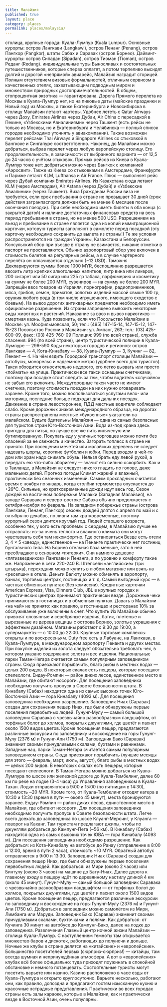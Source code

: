 ```yaml
---
title: Малайзия
published: true
layout: place
category: places
permalink: places/malaysia/
---
```


столица, крупные города:
Куала-Лумпур (Kuala Lumpur). Основные курорты: остров Лангкави (Langkawi), остров Пенанг (Penang), остров Пангкор (Pangkor), штаты Сабах и Саравак (остров Борнео). Дайвинг-курорты: остров Сипадан (Sipadan), остров Тиоман (Tioman), остров Реданг (Redang).
 индивидуальные туры
Выносливых и состоятельных путешественников, которые сперва оплатят, а потом терпеливо высидят долгий и дорогой «непрямой» авиарейс, Малайзия наградит сторицей. Полным отсутствием визовых формальностей, отличным сервисом в качественных отелях, захватывающим подводным миром и множеством природных достопримечательностей. В общем, стопроцентная экзотика — гарантирована.
Дорога
Прямого перелета из Москвы в Куала-Лумпур нет, но на пиковые даты (майские праздники и Новый год) из Москвы, а также Екатеринбурга и Новосибирска в столицу Малайзии летают чартеры. Удобнее лететь с Qatar Airways через Доху, Emirates Airlines через Дубаи, Air China с пересадкой в Пекине, «Узбекскими Авиалиниями» через Ташкент (есть рейсы не только из Москвы, но и Екатеринбурга и Челябинска — полный список городов необходимо уточнять у авиакомпании).
Также возможен перелет рейсами Thai Airways и Singapore Airlines со стыковкой в Бангкоке и Сингапуре соответственно. Наконец, до Малайзии можно добраться, выбрав перелет через любую европейскую столицу. Его продолжительность, в зависимости от выбранного варианта — от 12,5 до 24 часов с учётом стыковок.
Прямых рейсов из Киева в Куала-Лумпур тоже нет: добраться можно через Бангкок с компанией «Аэросвит». Также из Киева со стыковками в Амстердаме, Франкфурте и Париже летают KLM, Lufthansa и Air France. Плюс — выполняет рейс через Дубай компания Emirates Airlines.
Из Казахстана сюда летают KLM (через Амстердам), Air Astana (через Дубай) и «Узбекские Авиалинии» (через Ташкент).
Виза
Гражданам России виза не требуется, если срок пребывания в стране не превышает 30 дней (срок действия загранпаспорта должен быть не менее 6 месяцев после окончания поездки). При себе необходимо иметь билеты в оба конца (с закрытой датой) и наличие достаточных финансовых средств на весь период пребывания в стране, но не менее 500 USD. Разрешением на въезд и пребывание в стране является одна из копий иммиграционной карточки, которую туристы заполняют в самолете перед посадкой (эту карточку необходимо сохранить до вылета из страны!)
Те же условия распространяются на граждан Украины, Казахстана и Белоруссии.
Консульский сбор при въезде в страну не взимается, никакие отметки в паспорт не проставляются. Обычно аэропортовый сбор уже включен в стоимость билетов на регулярные рейсы, а в случае чартерного перелёта он оплачивается отдельно (~12 USD).
Таможня
Декларируются суммы более 1000 MYR, беспошлинно разрешается ввозить литр крепких алкогольных напитков, литр вина или ликеров, 200 сигарет или 50 сигар или 225 гр табака, парфюмерию и косметику на сумму не более 200 MYR, сувениров — на сумму не более 200 MYR. Запрещён ввоз товаров из Израиля, порнографии, радиоприемников, мяса, грибов, семян, приматов, золотых изделий массой свыше 100 гр, оружия любого рода (в том числе игрушечного, имеющего сходство с боевым). На вывоз дорогих антикварных предметов необходимо иметь официальное разрешение. Из страны запрещено вывозить некоторые виды животных и растений. Наказание за ввоз и вывоз наркотиков — смертная казнь.
Куда позвонить, если что
Посольство Малайзии в Москве: ул. Мосфильмовская, 50; тел.: (495) 147-15-14, 147-15-12, 147-15-23
Посольство России в Малайзии: ул. Ампанг, 263; тел.: (03) 425-600-09, факс: (03) 425-760-09
Полиция: 999 (по всей стране), служба спасения: 994 (по всей стране), центр туристической полиции в Куала-Лумпуре — 296-590
Коды некоторых городов и регионов: остров Лангкави — 4, Кота-Кинабалу — 88, Куала-Лумпур — 3, Кучинг — 82, Пенанг — 4.
На чём ездить
Городской транспорт столицы Малайзии — автобусы, монорельс и надземное метро (удобнее всего для туристов). Такси обходится относительно недорого, его легко вызвать или просто «поймать» на улице. Практически все такси оснащены счетчиками, поэтому при посадке стоит следить за тем, чтобы водитель «случайно» не забыл его включить. Междугородные такси часто не имеют счетчика, поэтому стоимость поездки на них нужно оговаривать заранее.
Кроме того, можно воспользоваться услугами вело- или моторикш, последние больше подходят для дальних поездок.
Движение в стране левостороннее, ПДД местные водители соблюдают слабо. Кроме дорожных знаков международного образца, на дорогах страны распространены местные «буквенные» указатели на малайском.
Будьте бдительны
Малайзия — одна из самых безопасных для туристов стран Юго-Восточной Азии. Вода из-под крана здесь пригодна для питья, но лучше все же пить кипяченую или бутилированную. Покупать еду у уличных торговцев можно почти без опасений за ее свежесть и качество.
Загорать топлесс в стране не принято. При посещении мечетей или малайских деревень не следует надевать шорты, короткие футболки и юбки. Перед входом в чей-то дом или храм надо снимать обувь. Нельзя брать еду левой рукой, а передать ею что-либо аборигену — значит его сильно оскорбить. Как и в Таиланде, в Малайзии не следует никого гладить по голове, даже маленьких детей.
Прогноз погоды
Климат жаркий и влажный, практически без сезонных изменений. Самым прохладным считается время с ноября по январь, когда столбик термометра опускается до +26°C. Сильные, но кратковременные дожди идут весь год. Сезон дождей на восточном побережье Малакки (Западная Малайзия), на западе Саравака и северо-востоке Сабаха обычно продолжается с октября-ноября по февраль. На западном побережье страны (острова Лангкави, Пенанг, Пангкор) сезоны дождей длятся с апреля по май и с октября по декабрь, но ливни там кратковременные, поэтому курортный сезон длится круглый год.
Людей старшего возраста, особенно тех, у кого есть проблемы с сердцем, в Малайзию лучше не отправлять: из-за очень теплого и влажного климата они могут чувствовать себя там некомфортно.
Где остановиться
Везде есть отели 3, 4 × 5 «звезд», единственное — на Пенанге практически нет гостиниц бунгального типа. На Борнео отельная база меньше, зато в ней преобладают в основном «пятерки». Они намного дешевле «пятизвездников» Лангкави и Пенанга, а по уровню и комфорту такие же.
Напряжение в сети 220-240 В. Штепсели «английские» (три штырька), переходник можно купить в любом магазине или взять на «ресепшн» в отеле.
Деньги
Валюту можно обменять в аэропорту, банках, торговых центрах, гостиницах и т. д. Самый выгодный курс — в частных обменных пунктах (без комиссии). Кредитные карточки American Express, Visa, Dinners Club, JBL в крупных городах и туристических центрах принимают практически везде. Дорожные чеки принимаются в гостиницах и в обменных пунктах.
Давать в Малайзии «на чай» не принято: как правило, в гостиницах и ресторанах 10% за обслуживание уже включены в счет.
Что купить
Из Малайзии обычно привозят оловянные и серебряные изделия, батик, плетеные и вырезанные из дерева вещицы с острова Борнео, золотые украшения с эффектным дизайном.
Магазины работают с 9:30 до 19:00, а супермаркеты — с 10:00 до 22:00. Крупные торговые комплексы открыты и по воскресеньям. Duty free есть в Лабуане, на Лангкави, в Куала-Лумпуре, в международном аэропорту Пенанга и других местах.
При покупке изделий из золота следует обязательно требовать чек, в котором указано содержание золота и вес изделия.
Национальные парки
Таман-Негара считается самым популярным заповедником страны. Сюда приезжают порыбачить, благо рыбы в местных водах — целых 200 видов. В некоторых скалах есть пещеры, которые посещают спелеологи. Ендау-Ромпин — район диких лесов, единственное место в Малайзии, где обитают носороги. Для посещения заповедника необходимо получить пропуск в Совете безопасности штата. В Кинабалу (Сабах) находится одна из самых высоких точек Юго-Восточной Азии — гора Кинабалу (4093 м). Для посещения заповедника необходимо разрешение. Заповедник Ниах (Саравак) создан для сохранения пещер Ниах, где были обнаружены первые поселения первобытных людей. Гунунг-Мулу — самый большой заповедник Саравака с чрезвычайно разнообразным ландшафтом, от торфяных болот до холмов, покрытых джунглями, где цветёт и пахнет около 1500 видов цветов. Кроме посещения пещер, предлагаются различные экскурсии по заповеднику и восхождение на горы Гунунг-Мулу (2376 м) и Гунунг-Апи (1750 м). Заповедник Бако (Саравак) знаменит своими причудливыми скалами, бухтами и равнинами.
Западные нац. парки
Таман-Негара считается самым популярным заповедником страны. Сюда приезжают порыбачить (лучшие месяцы для этого — февраль, март, июль, август), благо рыбы в местных водах — целых 200 видов. В некоторых скалах есть пещеры, которые посещают спелеологи. В Таман-Негара можно добраться из Куала-Лумпура по шоссе или железной дороге до Куала-Тембелинг, далее 60 км по реке на лодке (3-4 часа) до Управления заповедником в Куала-Тахан. Лодки отправляются в 9:00 и 15:00 (по пятницам в 14:30), стоимость ~20 MYR. Кроме того, от Куала-Тембелинг отходят катера в 10:30 и 13:30 (время в пути — около 45 минут), места бронируются заранее.
Ендау-Ромпин — район диких лесов, единственное место в Малайзии, где обитают носороги. Для посещения заповедника необходимо получить пропуск в Совете безопасности штата. Легче всего доехать до заповедника по шоссе Клуанг-Мерсинг, у Клуанга — поворот на Каханг. Там туристам предлагают джипы, чтобы по джунглям добраться до Кампунг-Пета (~56 км).
В Кинабалу (Сабах) находится одна из самых высоких точек ЮВА — гора Кинабалу (4093 м). Для посещения заповедника необходимо разрешение. Как добраться: из Кота-Кинабалу на автобусе до Ранау (отправление в 8:00 и 12:00, время в пути 2 часа), стоимость ~10 MYR. Обратный автобус отправляется в 9:00 и 13:30.
Заповедник Ниах (Саравак) создан для сохранения пещер Ниах, где были обнаружены первые поселения первобытных людей. Как добраться: из Мири (около 2 часов) или Бинтулу (около 3 часов) на машине до Бату-Ниах. Далее дорога к главному входу в пещеру идёт по деревянному настилу длиной 4 км (около 45 минут).
Гунунг-Мулу — самый большой заповедник Саравака с чрезвычайно разнообразным ландшафтом — от торфяных болот до холмов, покрытых джунглями, где цветёт и пахнет около 1500 видов цветов. Кроме посещения пещер, предлагаются различные экскурсии по заповеднику и восхождение на горы Гунунг-Мулу (2376 м) и Гунунг-Апи (1750 м). Добраться в заповедник можно самолётом из Мири, Лимбанга или Маруди.
Заповедник Бако (Саравак) знаменит своими причудливыми скалами, бухточками и полями. Как добраться: от Кучинга 30 минут на автобусе до Кампунг-Бако, далее на лодке до заповедника.
Развлечения
Главный центр ночной жизни Малайзии — столица Куала-Лумпур. С наступлением темноты там открывается множество баров и дискотек, работающих до полуночи и дольше. Ночные же клубы в стране делятся на «китайские» и «европейские». Большинство посетителей первых (сюрприз-сюрприз!) — китайцы, там всегда шумная и непринуждённая атмосфера. А вот в «европейских» клубах всё более официально: туда приходят поужинать в спокойной обстановке и немного потанцевать.
Состоятельные туристы могут посетить варьете или казино. Казино расположено в часе езды от Куала-Лумпура и открыто круглосуточно. Варьете несколько, работают они, как правило, допоздна и предлагают гостям изысканную кухню и красочные эстрадные представления.
Практически во всех городах страны есть залы караоке, которые в Малайзии, как и практически везде в Восточной Азии, очень популярны.